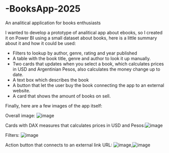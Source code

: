 # -BooksApp-2025
An analitical application for books enthusiasts

I wanted to develop a prototype of analitical app about ebooks, so I created it on Power BI using a small dataset about books, here is a little summary about it and how it could be used:
* Filters to lookup by author, genre, rating and year published
*  A table with the book title, genre and author to look it up manually.
*  Two cards that updates when you select a book, which calculates prices in USD and Argentinian Pesos, also calculates the money change up to date.
*  A text box which describes the book
*  A button that let the user buy the book connecting the app to an external website.
*  A card that shows the amount of books on sell.

Finally, here are a few images of the app itself:

Overall image: ![image](https://github.com/user-attachments/assets/48635cbb-c054-4a0b-852b-38af7eab6401)

Cards with DAX measures that calculates prices in USD and Pesos:![image](https://github.com/user-attachments/assets/d1dae437-7f0c-4ac1-a413-78282efea617)

Filters: ![image](https://github.com/user-attachments/assets/67056760-9b26-4edc-a422-70cac7af3f9e)

Action button that connects to an external link URL: 
![image](https://github.com/user-attachments/assets/66fa9239-d21a-4969-8ebd-83cc23a1cc2b),![image](https://github.com/user-attachments/assets/e703777e-5d86-4f34-a61e-861aa4cc6d67)






